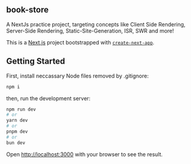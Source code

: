 ## book-store
A NextJs practice project, targeting concepts like Client Side Rendering, Server-Side Rendering, Static-Site-Generation, ISR, SWR and more!

This is a [Next.js](https://nextjs.org) project bootstrapped with [`create-next-app`](https://nextjs.org/docs/pages/api-reference/create-next-app).

## Getting Started

First, install neccassary Node files removed by .gitignore:
```bash
npm i
```

then, run the development server:

```bash
npm run dev
# or
yarn dev
# or
pnpm dev
# or
bun dev
```

Open [http://localhost:3000](http://localhost:3000) with your browser to see the result.
